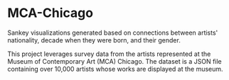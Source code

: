 # MCA-Chicago
Sankey visualizations generated based on connections between artists' nationality, decade when they were born, and their gender. 

This project leverages survey data from the artists represented at the Museum of Contemporary Art (MCA) Chicago. 
The dataset is a JSON file containing over 10,000 artists whose works are displayed at the museum.  
